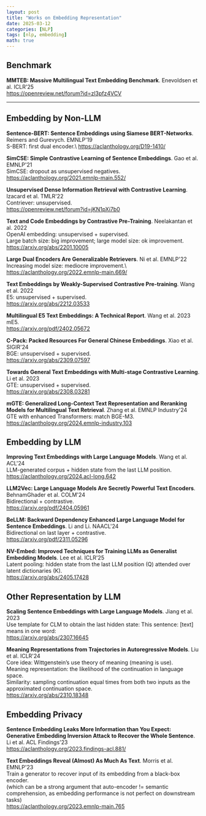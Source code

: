 ```yaml
---
layout: post
title: "Works on Embedding Representation"
date: 2025-03-12
categories: [NLP]
tags: [nlp, embedding]
math: true
---
```


## Benchmark

**MMTEB: Massive Multilingual Text Embedding Benchmark**. Enevoldsen et al. ICLR'25\
<https://openreview.net/forum?id=zl3pfz4VCV>

---

## Embedding by Non-LLM

**Sentence-BERT: Sentence Embeddings using Siamese BERT-Networks**. Reimers and Gurevych. EMNLP'19\
S-BERT: first dual encoder.\ 
<https://aclanthology.org/D19-1410/>

**SimCSE: Simple Contrastive Learning of Sentence Embeddings**. Gao et al. EMNLP'21\
SimCSE: dropout as unsupervised negatives.\
<https://aclanthology.org/2021.emnlp-main.552/>

**Unsupervised Dense Information Retrieval with Contrastive Learning**. Izacard et al. TMLR'22\
Contriever: unsupervised.\
<https://openreview.net/forum?id=jKN1pXi7b0>

**Text and Code Embeddings by Contrastive Pre-Training**. Neelakantan et al. 2022\
OpenAI embedding: unsupervised + supervised.\
Large batch size: big improvement; large model size: ok improvement.\
<https://arxiv.org/abs/2201.10005>

**Large Dual Encoders Are Generalizable Retrievers**. Ni et al. EMNLP'22\
Increasing model size: mediocre improvement.\ 
<https://aclanthology.org/2022.emnlp-main.669/>

**Text Embeddings by Weakly-Supervised Contrastive Pre-training**. Wang et al. 2022\
E5: unsupervised + supervised.\
<https://arxiv.org/abs/2212.03533>

**Multilingual E5 Text Embeddings: A Technical Report**. Wang et al. 2023\
mE5.\
<https://arxiv.org/pdf/2402.05672>

**C-Pack: Packed Resources For General Chinese Embeddings**. Xiao et al. SIGIR'24\
BGE: unsupervised + supervised.\
<https://arxiv.org/abs/2309.07597>

**Towards General Text Embeddings with Multi-stage Contrastive Learning**. Li et al. 2023\
GTE: unsupervised + supervised.\
<https://arxiv.org/abs/2308.03281>

**mGTE: Generalized Long-Context Text Representation and Reranking Models for Multilingual Text Retrieval**. Zhang et al. EMNLP Industry'24\
GTE with enhanced Transformers: match BGE-M3.\
<https://aclanthology.org/2024.emnlp-industry.103>

## Embedding by LLM

**Improving Text Embeddings with Large Language Models**. Wang et al. ACL'24\
LLM-generated corpus + hidden state from the last LLM position.\
<https://aclanthology.org/2024.acl-long.642>

**LLM2Vec: Large Language Models Are Secretly Powerful Text Encoders**. BehnamGhader et al. COLM'24\
Bidirectional + contrastive.\
<https://arxiv.org/pdf/2404.05961>

**BeLLM: Backward Dependency Enhanced Large Language Model for Sentence Embeddings**. Li and Li. NAACL'24\
Bidirectional on last layer + contrastive.\
<https://arxiv.org/pdf/2311.05296>

**NV-Embed: Improved Techniques for Training LLMs as Generalist Embedding Models**. Lee et al. ICLR'25\
Latent pooling: hidden state from the last LLM position (Q) attended over latent dictionaries (K).\
<https://arxiv.org/abs/2405.17428>

## Other Representation by LLM

**Scaling Sentence Embeddings with Large Language Models**. Jiang et al. 2023\
Use template for CLM to obtain the last hidden state: This sentence: \[text\] means in one word:\
<https://arxiv.org/abs/2307.16645>

**Meaning Representations from Trajectories in Autoregressive Models**. Liu et al. ICLR'24\
Core idea: Wittgenstein’s use theory of meaning (meaning is use).\
Meaning representation: the likelihood of the continuation in language space.\
Similarity: sampling continuation equal times from both two inputs as the approximated continuation space.\
<https://arxiv.org/abs/2310.18348>

## Embedding Privacy

**Sentence Embedding Leaks More Information than You Expect: Generative Embedding Inversion Attack to Recover the Whole Sentence**. Li et al. ACL Findings'23\
<https://aclanthology.org/2023.findings-acl.881/>

**Text Embeddings Reveal (Almost) As Much As Text**. Morris et al. EMNLP'23\
Train a generator to recover input of its embedding from a black-box encoder.\
(which can be a strong argument that auto-encoder != semantic comprehension, as embedding performance is not perfect on downstream tasks)\
<https://aclanthology.org/2023.emnlp-main.765>
